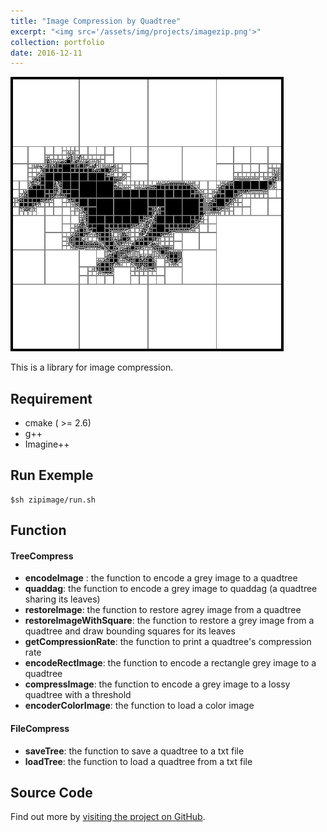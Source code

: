 ```yaml
---
title: "Image Compression by Quadtree"
excerpt: "<img src='/assets/img/projects/imagezip.png'>"
collection: portfolio
date: 2016-12-11
---
```


![Screen shot](/assets/img/projects/imagezip.png)

This is a library for image compression. 

## Requirement

* cmake ( >= 2.6)
* g++
* Imagine++

## Run Exemple

```
$sh zipimage/run.sh
```

## Function

#### TreeCompress

* __encodeImage__ : the function to encode a grey image to a quadtree
* __quaddag__: the function to encode a grey image to quaddag (a quadtree sharing its leaves)
* __restoreImage__: the function to restore agrey image from a quadtree
* __restoreImageWithSquare__: the function to restore a grey image from a quadtree and draw bounding squares for its leaves
* __getCompressionRate__: the function to print a quadtree's compression rate
* __encodeRectImage__: the function to encode a rectangle grey image to a quadtree
* __compressImage__:  the function to encode a grey image to a lossy quadtree with a threshold
* __encoderColorImage__:  the function to load a color image

#### FileCompress

* __saveTree__: the function to save a quadtree to a txt file
* __loadTree__: the function to load a quadtree from a txt file

## Source Code

Find out more by [visiting the project on GitHub](https://github.com/Tong-ZHAO/Zipimage).
